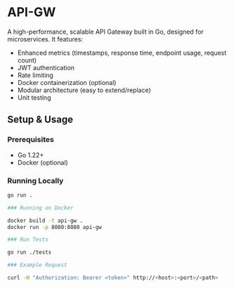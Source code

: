 # API-GW

A high-performance, scalable API Gateway built in Go, designed for microservices. It features:

- Enhanced metrics (timestamps, response time, endpoint usage, request count)
- JWT authentication
- Rate limiting
- Docker containerization (optional)
- Modular architecture (easy to extend/replace)
- Unit testing

## Setup & Usage

### Prerequisites

- Go 1.22+
- Docker (optional)

### Running Locally

```bash
go run .

### Running on Docker

docker build -t api-gw .
docker run -p 8080:8080 api-gw

### Run Tests

go run ./tests

### Example Request

curl -H "Authorization: Bearer <token>" http://<host>:<port>/<path>
